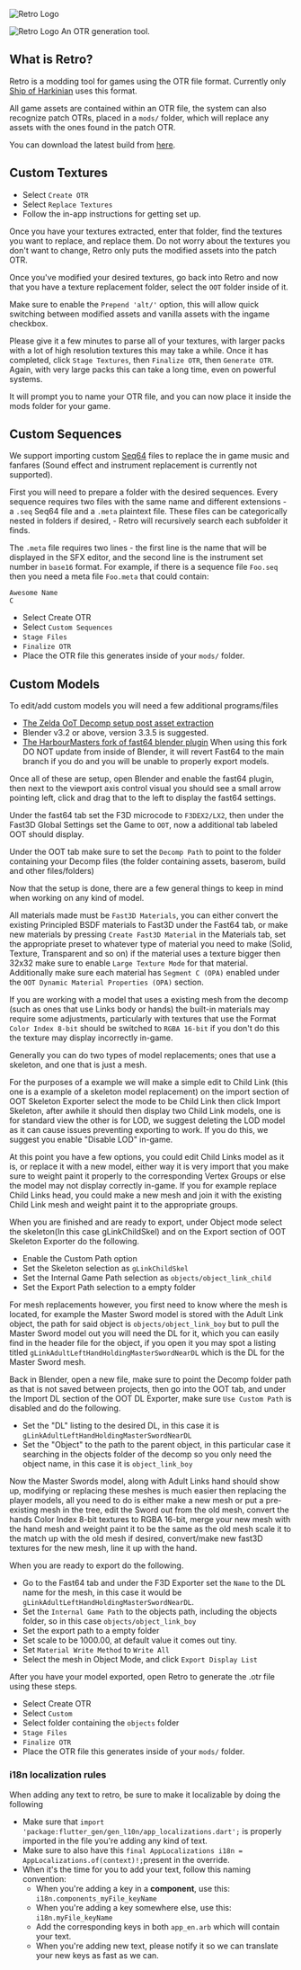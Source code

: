 ![Retro Logo](https://user-images.githubusercontent.com/60364512/228030301-f2139d22-48da-412b-9862-8f72e471e89c.png#gh-dark-mode-only) 

![Retro Logo](https://user-images.githubusercontent.com/60364512/228030177-6b7a51f2-fe24-4ce4-8235-8d35f2526250.png#gh-light-mode-only)
An OTR generation tool.

## What is Retro?

Retro is a modding tool for games using the OTR file format. Currently only [Ship of Harkinian](https://github.com/HarbourMasters/Shipwright) uses this format.

All game assets are contained within an OTR file, the system can also recognize patch OTRs, placed in a `mods/` folder, which will replace any assets with the ones found in the patch OTR.

You can download the latest build from [here](https://github.com/HarbourMasters64/retro/releases/latest).

## Custom Textures

- Select `Create OTR`
- Select `Replace Textures`
- Follow the in-app instructions for getting set up.

Once you have your textures extracted, enter that folder, find the textures you want to replace, and replace them. Do not worry about the textures you don't want to change, Retro only puts the modified assets into the patch OTR.

Once you've modified your desired textures, go back into Retro and now that you have a texture replacement folder, select the `OOT` folder inside of it.

Make sure to enable the `Prepend 'alt/'` option, this will allow quick switching between modified assets and vanilla assets with the ingame checkbox.

Please give it a few minutes to parse all of your textures, with larger packs with a lot of high resolution textures this may take a while. Once it has completed, click `Stage Textures`, then `Finalize OTR`, then `Generate OTR`. Again, with very large packs this can take a long time, even on powerful systems.

It will prompt you to name your OTR file, and you can now place it inside the mods folder for your game.

## Custom Sequences

We support importing custom [Seq64](https://github.com/sauraen/seq64) files to replace the in game music and fanfares (Sound effect and instrument replacement is currently not supported).

First you will need to prepare a folder with the desired sequences. Every sequence requires two files with the same name and different extensions - a `.seq` Seq64 file and a `.meta` plaintext file. These files can be categorically nested in folders if desired, - Retro will recursively search each subfolder it finds.

The `.meta` file requires two lines - the first line is the name that will be displayed in the SFX editor, and the second line is the instrument set number in `base16` format. For example, if there is a sequence file `Foo.seq` then you need a meta file `Foo.meta` that could contain:
```
Awesome Name
C
```

- Select Create OTR
- Select `Custom Sequences`
- `Stage Files`
- `Finalize OTR`
- Place the OTR file this generates inside of your `mods/` folder.

## Custom Models

To edit/add custom models you will need a few additional programs/files

- [The Zelda OoT Decomp setup post asset extraction](https://github.com/zeldaret/oot)
- Blender v3.2 or above, version 3.3.5 is suggested.
- [The HarbourMasters fork of fast64 blender plugin](https://github.com/HarbourMasters/fast64) When using this fork DO NOT update from inside of Blender, it will revert Fast64 to the main branch if you do and you will be unable to properly export models.

Once all of these are setup, open Blender and enable the fast64 plugin, then next to the viewport axis control visual you should see a small arrow pointing left, click and drag that to the left to display the fast64 settings.

Under the fast64 tab set the F3D microcode to `F3DEX2/LX2`, then under the Fast3D Global Settings set the Game to `OOT`, now a additional tab labeled OOT should display.

Under the OOT tab make sure to set the `Decomp Path` to point to the folder containing your Decomp files (the folder containing assets, baserom, build and other files/folders)

Now that the setup is done, there are a few general things to keep in mind when working on any kind of model.

All materials made must be `Fast3D Materials`, you can either convert the existing Principled BSDF materials to Fast3D under the Fast64 tab, or make new materials by pressing `Create Fast3D Material` in the Materials tab, set the appropriate preset to whatever type of material you need to make (Solid, Texture, Transparent and so on) if the material uses a texture bigger then 32x32 make sure to enable `Large Texture Mode` for that material. Additionally make sure each material has `Segment C (OPA)` enabled under the `OOT Dynamic Material Properties (OPA)` section.

If you are working with a model that uses a existing mesh from the decomp (such as ones that use Links body or hands) the built-in materials may require some adjustments, particularly with textures that use the Format `Color Index 8-bit` should be switched to `RGBA 16-bit` if you don't do this the texture may display incorrectly in-game.

Generally you can do two types of model replacements; ones that use a skeleton, and one that is just a mesh.

For the purposes of a example we will make a simple edit to Child Link (this one is a example of a skeleton model replacement) on the import section of OOT Skeleton Exporter select the mode to be Child Link then click Import Skeleton, after awhile it should then display two Child Link models, one is for standard view the other is for LOD, we suggest deleting the LOD model as it can cause issues preventing exporting to work. If you do this, we suggest you enable "Disable LOD" in-game.

At this point you have a few options, you could edit Child Links model as it is, or replace it with a new model, either way it is very import that you make sure to weight paint it properly to the corresponding Vertex Groups or else the model may not display correctly in-game. If you for example replace Child Links head, you could make a new mesh and join it with the existing Child Link mesh and weight paint it to the appropriate groups.

When you are finished and are ready to export, under Object mode select the skeleton(In this case gLinkChildSkel) and on the Export section of OOT Skeleton Exporter do the following.

- Enable the Custom Path option
- Set the Skeleton selection as `gLinkChildSkel`
- Set the Internal Game Path selection as `objects/object_link_child`
- Set the Export Path selection to a empty folder

For mesh replacements however, you first need to know where the mesh is located, for example the Master Sword model is stored with the Adult Link object, the path for said object is `objects/object_link_boy` but to pull the Master Sword model out you will need the DL for it, which you can easily find in the header file for the object, if you open it you may spot a listing titled `gLinkAdultLeftHandHoldingMasterSwordNearDL` which is the DL for the Master Sword mesh.

Back in Blender, open a new file, make sure to point the Decomp folder path as that is not saved between projects, then go into the OOT tab, and under the Import DL section of the OOT DL Exporter, make sure `Use Custom Path` is disabled and do the following.

- Set the "DL" listing to the desired DL, in this case it is `gLinkAdultLeftHandHoldingMasterSwordNearDL`
- Set the "Object" to the path to the parent object, in this particular case it searching in the objects folder of the decomp so you only need the object name, in this case it is `object_link_boy`

Now the Master Swords model, along with Adult Links hand should show up, modifying or replacing these meshes is much easier then replacing the player models, all you need to do is either make a new mesh or put a pre-existing mesh in the tree, edit the Sword out from the old mesh, convert the hands Color Index 8-bit textures to RGBA 16-bit, merge your new mesh with the hand mesh and weight paint it to be the same as the old mesh scale it to the match up with the old mesh if desired, convert/make new fast3D textures for the new mesh, line it up with the hand.

When you are ready to export do the following.

- Go to the Fast64 tab and under the F3D Exporter set the `Name` to the DL name for the mesh, in this case it would be `gLinkAdultLeftHandHoldingMasterSwordNearDL`.
- Set the `Internal Game Path` to the objects path, including the objects folder, so in this case `objects/object_link_boy`
- Set the export path to a empty folder
- Set scale to be 1000.00, at default value it comes out tiny.
- Set `Material Write Method` to `Write All`
- Select the mesh in Object Mode, and click `Export Display List`

After you have your model exported, open Retro to generate the .otr file using these steps.
- Select Create OTR
- Select `Custom`
- Select folder containing the `objects` folder
- `Stage Files`
- `Finalize OTR`
- Place the OTR file this generates inside of your `mods/` folder.

### i18n localization rules

When adding any text to retro, be sure to make it localizable by doing the following
- Make sure that `import 'package:flutter_gen/gen_l10n/app_localizations.dart';` is properly imported in the file you're adding any kind of text.
- Make sure to also have this `final AppLocalizations i18n = AppLocalizations.of(context)!;`present in the override.
- When it's the time for you to add your text, follow this naming convention:
    - When you're adding a key in a **component**, use this: `i18n.components_myFile_keyName`
    - When you're adding a key somewhere else, use this: `i18n.myFile_keyName`
    - Add the corresponding keys in both `app_en.arb` which will contain your text.
    - When you're adding new text, please notify it so we can translate your new keys as fast as we can.
